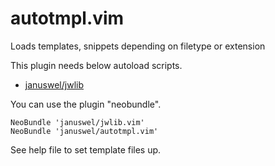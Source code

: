 autotmpl.vim
============

Loads templates, snippets depending on filetype or extension

This plugin needs below autoload scripts.

- [januswel/jwlib](https://github.com/januswel/jwlib)

You can use the plugin "neobundle".

    NeoBundle 'januswel/jwlib.vim'
    NeoBundle 'januswel/autotmpl.vim'

See help file to set template files up.
